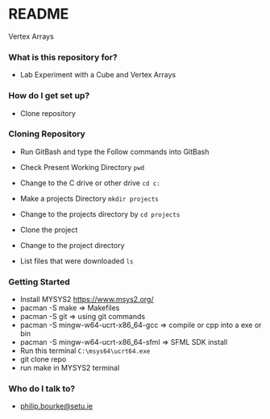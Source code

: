 # README #

Vertex Arrays

### What is this repository for? ###

* Lab Experiment with a Cube and Vertex Arrays

### How do I get set up? ###

* Clone repository

### Cloning Repository ###
* Run GitBash and type the Follow commands into GitBash

* Check Present Working Directory `pwd`

* Change to the C drive or other drive `cd c:`

* Make a projects Directory `mkdir projects`

* Change to the projects directory by `cd projects`

* Clone the project

* Change to the project directory

* List files that were downloaded `ls`

### Getting Started ###
* Install MYSYS2 https://www.msys2.org/
* pacman -S make => Makefiles
* pacman -S git => using git commands
* pacman -S mingw-w64-ucrt-x86_64-gcc => compile or cpp into a exe or bin
* pacman -S mingw-w64-ucrt-x86_64-sfml => SFML SDK install
* Run this terminal `C:\msys64\ucrt64.exe`
* git clone repo
* run make in MYSYS2 terminal

### Who do I talk to? ###

* philip.bourke@setu.ie
